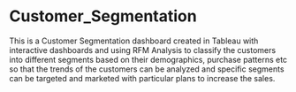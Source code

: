 # Customer_Segmentation
This is a Customer Segmentation dashboard created in Tableau with interactive dashboards and using RFM Analysis to classify the customers into different segments based on their demographics, purchase patterns etc so that the trends of the customers can be analyzed and specific segments can be targeted and marketed with particular plans to increase the sales. 
